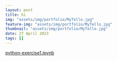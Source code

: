 ```yaml
---
layout: post
title: hi
img: "assets/img/portfolio/MyTello.jpg"
feature-img: "assets/img/portfolio/MyTello.jpg"
thumbnail: "assets/img/portfolio/MyTello.jpg"
date: 27 April 2023
tags: []
---
```

<a href="_RustedWarfareMod/modStorage/2149-Beta1.0.rwmod" target="_blank">python-exercise1.ipynb</a>
